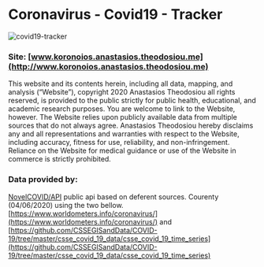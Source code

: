 # Coronavirus - Covid19 - Tracker
![covid19-tracker](https://user-images.githubusercontent.com/20326000/78722313-e4f76b80-7931-11ea-97f1-5b1344fb88b8.png)

### Site: [www.koronoios.anastasios.theodosiou.me](http://www.koronoios.anastasios.theodosiou.me)
This website and its contents herein, including all data, mapping, and analysis (“Website”), copyright 2020 Anastasios Theodosiou all rights reserved, is provided to the public strictly for public health, educational, and academic research purposes. You are welcome to link to the Website, however. The Website relies upon publicly available data from multiple sources that do not always agree. Anastasios Theodosiou hereby disclaims any and all representations and warranties with respect to the Website, including accuracy, fitness for use, reliability, and non-infringement. Reliance on the Website for medical guidance or use of the Website in commerce is strictly prohibited.

### Data provided by:    
[NovelCOVID/API](https://github.com/novelcovid/api) public api based on deferent sources. Courenty (04/06/2020) using the two bellow. 
[https://www.worldometers.info/coronavirus/](https://www.worldometers.info/coronavirus/) and
[https://github.com/CSSEGISandData/COVID-19/tree/master/csse_covid_19_data/csse_covid_19_time_series](https://github.com/CSSEGISandData/COVID-19/tree/master/csse_covid_19_data/csse_covid_19_time_series)
